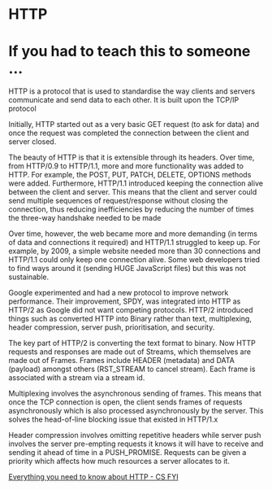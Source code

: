 # HTTP

# If you had to teach this to someone …

HTTP is a protocol that is used to standardise the way clients and servers communicate and send data to each other. It is built upon the TCP/IP protocol

Initially, HTTP started out as a very basic GET request (to ask for data) and once the request was completed the connection between the client and server closed.

The beauty of HTTP is that it is extensible through its headers. Over time, from HTTP/0.9 to HTTP/1.1, more and more functionality was added to HTTP. For example, the POST, PUT, PATCH, DELETE, OPTIONS methods were added. Furthermore, HTTP/1.1 introduced keeping the connection alive between the client and server. This means that the client and server could send multiple sequences of request/response without closing the connection, thus reducing inefficiencies by reducing the number of times the three-way handshake needed to be made

Over time, however, the web became more and more demanding (in terms of data and connections it required) and HTTP/1.1 struggled to keep up. For example, by 2009, a simple website needed more than 30 connections and HTTP/1.1 could only keep one connection alive. Some web developers tried to find ways around it (sending HUGE JavaScript files) but this was not sustainable.

Google experimented and had a new protocol to improve network performance. Their improvement, SPDY, was integrated into HTTP as HTTP/2 as Google did not want competing protocols. HTTP/2 introduced things such as converted HTTP into Binary rather than text, multiplexing, header compression, server push, prioritisation, and security.

The key part of HTTP/2 is converting the text format to binary. Now HTTP requests and responses are made out of Streams, which themselves are made out of Frames. Frames include HEADER (metadata) and DATA (payload) amongst others (RST_STREAM to cancel stream). Each frame is associated with a stream via a stream id.

Multiplexing involves the asynchronous sending of frames. This means that once the TCP connection is open, the client sends frames of requests asynchronously which is also processed asynchronously by the server. This solves the head-of-line blocking issue that existed in HTTP/1.x

Header compression involves omitting repetitive headers while server push involves the server pre-empting requests it knows it will have to receive and sending it ahead of time in a PUSH_PROMISE. Requests can be given a priority which affects how much resources a server allocates to it.

[Everything you need to know about HTTP - CS FYI](HTTP%2009952debc2734ef39c743ff8435af4b9/Everything%20you%20need%20to%20know%20about%20HTTP%20-%20CS%20FYI%20fa3d14524b614d4bace4fb6970391524.md)
